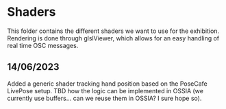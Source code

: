 # Shaders

This folder contains the different shaders we want to use for the exhibition. Rendering is done through glslViewer, which allows for an easy handling of real time OSC messages. 

## 14/06/2023

Added a generic shader tracking hand position based on the PoseCafe LivePose setup. TBD how the logic can be implemented in OSSIA (we currently use buffers... can we reuse them in OSSIA? I sure hope so).

